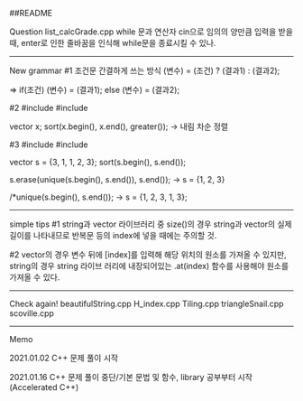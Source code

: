 ##README

Question list_calcGrade.cpp
while 문과 연산자 cin으로 임의의 양만큼 입력을 받을 때, enter로 인한 줄바꿈을 인식해 while문을 종료시킬 수 있나.

-------------------------------------------------------------------------------------------

New grammar
#1
조건문 간결하게 쓰는 방식
(변수) = (조건) ? (결과1) : (결과2);

=>
if(조건) (변수) = (결과1);
else (변수) = (결과2);
	
#2
#include <algorithm>
#include <functional>

vector<type> x;
sort(x.begin(), x.end(), greater<type>()); -> 내림 차순 정렬


#3
#include <algorithm>
#include <vector>

vector<int> s = {3, 1, 1, 2, 3};
sort(s.begin(), s.end());

s.erase(unique(s.begin(), s.end()), s.end());
-> s = {1, 2, 3}

/*unique(s.begin(), s.end());
-> s = {1, 2, 3, 1, 3};


-------------------------------------------------------------------------------------------

simple tips
#1
string과 vector 라이브러리 중 size()의 경우 string과 vector의 실제 길이를 나타내므로 반복문 등의 index에
넣을 때에는 주의할 것.

#2
vector의 경우 변수 뒤에 [index]를 입력해 해당 위치의 원소를 가져올 수 있지만, string의 경우 string 라이브
러리에 내장되어있는 .at(index) 함수를 사용해야 원소를 가져올 수 있다.



-------------------------------------------------------------------------------------------

Check again!
beautifulString.cpp
H_index.cpp
Tiling.cpp
triangleSnail.cpp
scoville.cpp



-------------------------------------------------------------------------------------------


Memo

2021.01.02
C++ 문제 풀이 시작

2021.01.16
C++ 문제 풀이 중단/기본 문법 및 함수, library 공부부터 시작(Accelerated C++)